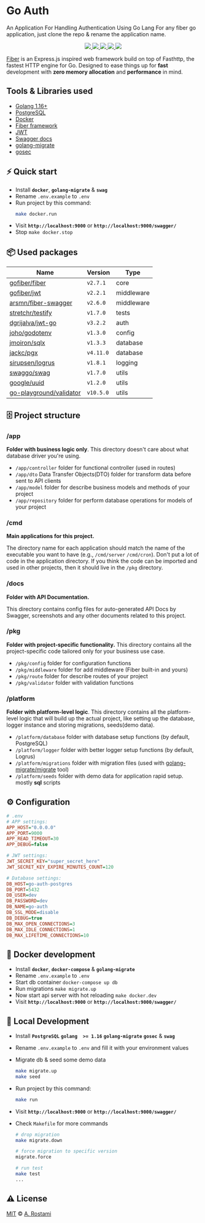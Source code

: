 # Go Auth

An Application For Handling Authentication Using Go Lang
For any fiber go application, just clone the repo & rename the application name.

<p align="center">
  <a href="https://golang.org/doc/go1.16">
    <img src="https://img.shields.io/badge/Go-1.22+-00ADD8?style=flat&logo=go">
  </a>
  <a href="https://github.com/gofiber/fiber/releases">
    <img src="https://img.shields.io/github/v/release/gofiber/fiber?color=00ADD8&label=%F0%9F%9A%80%20">
  </a>
  <a href="https://goreportcard.com/report/github.com/hrshadhin/fiber-go-boilerplate">
    <img src="https://img.shields.io/badge/%F0%9F%93%9D%20goreport-A+-success">
  </a>
  <a href="https://gocover.io/github.com/hrshadhin/fiber-go-boilerplate">
    <img src="https://img.shields.io/badge/%F0%9F%94%8E%20gocover-56.0%25-75C46B.svg?style=flat">
  </a>
 
  <a href="https://opensource.org/licenses/MIT">
    <img src="https://img.shields.io/badge/License-MIT-green.svg">
  </a>
</p>

[Fiber](https://gofiber.io/) is an Express.js inspired web framework build on top of Fasthttp, the fastest HTTP engine for Go. Designed to ease things up for **fast** development with **zero memory allocation** and **performance** in mind.

## Tools & Libraries used

- [Golang 1.16+](https://golang.org/doc/go1.16)
- [PostgreSQL](https://www.postgresql.org/)
- [Docker](https://www.docker.com/get-started)
- [Fiber framework](https://github.com/gofiber/fiber)
- [JWT](https://github.com/form3tech-oss/jwt-go)
- [Swagger docs](https://github.com/swaggo/swag)
- [golang-migrate](https://github.com/golang-migrate/migrate)
- [gosec](https://github.com/securego/gosec)

## ⚡️ Quick start

- Install **`docker`**, **`golang-migrate`** & **`swag`**
- Rename `.env.example` to `.env`
- Run project by this command:
  ```bash
  make docker.run
  ```
- Visit **`http://localhost:9000`** or **`http://localhost:9000/swagger/`**
- Stop `make docker.stop`

## 📦 Used packages

| Name                                                                  | Version   | Type       |
| --------------------------------------------------------------------- | --------- | ---------- |
| [gofiber/fiber](https://github.com/gofiber/fiber)                     | `v2.7.1`  | core       |
| [gofiber/jwt](https://github.com/gofiber/jwt)                         | `v2.2.1`  | middleware |
| [arsmn/fiber-swagger](https://github.com/arsmn/fiber-swagger)         | `v2.6.0`  | middleware |
| [stretchr/testify](https://github.com/stretchr/testify)               | `v1.7.0`  | tests      |
| [dgrijalva/jwt-go](https://github.com/dgrijalva/jwt-go)               | `v3.2.2`  | auth       |
| [joho/godotenv](https://github.com/joho/godotenv)                     | `v1.3.0`  | config     |
| [jmoiron/sqlx](https://github.com/jmoiron/sqlx)                       | `v1.3.3`  | database   |
| [jackc/pgx](https://github.com/jackc/pgx)                             | `v4.11.0` | database   |
| [sirupsen/logrus](https://github.com/sirupsen/logrus)                 | `v1.8.1`  | logging    |
| [swaggo/swag](https://github.com/swaggo/swag)                         | `v1.7.0`  | utils      |
| [google/uuid](https://github.com/google/uuid)                         | `v1.2.0`  | utils      |
| [go-playground/validator](https://github.com/go-playground/validator) | `v10.5.0` | utils      |

## 🗄 Project structure

### /app

**Folder with business logic only**. This directory doesn't care about what database driver you're using.

- `/app/controller` folder for functional controller (used in routes)
- `/app/dto` Data Transfer Objects(DTO) folder for transform data before sent to API clients
- `/app/model` folder for describe business models and methods of your project
- `/app/repository` folder for perform database operations for models of your project

### /cmd

**Main applications for this project.**

The directory name for each application should match the name of the executable you want to have (e.g., `/cmd/server` `/cmd/cron`).
Don't put a lot of code in the application directory. If you think the code can be imported and used in other projects,
then it should live in the `/pkg` directory.

### /docs

**Folder with API Documentation.**

This directory contains config files for auto-generated API Docs by Swagger, screenshots
and any other documents related to this project.

### /pkg

**Folder with project-specific functionality.** This directory contains all the project-specific code tailored only for your business use case.

- `/pkg/config` folder for configuration functions
- `/pkg/middleware` folder for add middleware (Fiber built-in and yours)
- `/pkg/route` folder for describe routes of your project
- `/pkg/validator` folder with validation functions

### /platform

**Folder with platform-level logic**. This directory contains all the platform-level logic that will build up the actual project,
like setting up the database, logger instance and storing migrations, seeds(demo data).

- `/platform/database` folder with database setup functions (by default, PostgreSQL)
- `/platform/logger` folder with better logger setup functions (by default, Logrus)
- `/platform/migrations` folder with migration files (used with [golang-migrate/migrate](https://github.com/golang-migrate/migrate) tool)
- `/platform/seeds` folder with demo data for application rapid setup. mostly **sql** scripts

## ⚙️ Configuration

```ini
# .env
# APP settings:
APP_HOST="0.0.0.0"
APP_PORT=9000
APP_READ_TIMEOUT=30
APP_DEBUG=false

# JWT settings:
JWT_SECRET_KEY="super_secret_here"
JWT_SECRET_KEY_EXPIRE_MINUTES_COUNT=120

# Database settings:
DB_HOST=go-auth-postgres
DB_PORT=5432
DB_USER=dev
DB_PASSWORD=dev
DB_NAME=go-auth
DB_SSL_MODE=disable
DB_DEBUG=true
DB_MAX_OPEN_CONNECTIONS=3
DB_MAX_IDLE_CONNECTIONS=1
DB_MAX_LIFETIME_CONNECTIONS=10
```

## 🔨 Docker development

- Install **`docker`**, **`docker-compose`** & **`golang-migrate`**
- Rename `.env.example` to `.env`
- Start db container `docker-compose up db`
- Run migrations `make migrate.up`
- Now start api server with hot reloading `make docker.dev`
- Visit **`http://localhost:9000`** or **`http://localhost:9000/swagger/`**

## 🔨 Local Development

- Install **`PostgreSQL`** **`golang  >= 1.16`** **`golang-migrate`** **`gosec`** & **`swag`**
- Rename `.env.example` to `.env` and fill it with your environment values
- Migrate db & seed some demo data
  ```bash
  make migrate.up
  make seed
  ```
- Run project by this command:
  ```bash
  make run
  ```
- Visit **`http://localhost:9000`** or **`http://localhost:9000/swagger/`**
- Check `Makefile` for more commands

  ```bash
  # drop migration
  make migrate.down

  # force migration to specific version
  migrate.force

  # run test
  make test
  ...
  ```

## ⚠️ License

[MIT](https://opensource.org/licenses/MIT) &copy; [A. Rostami](https://github.com/amirrstm)
